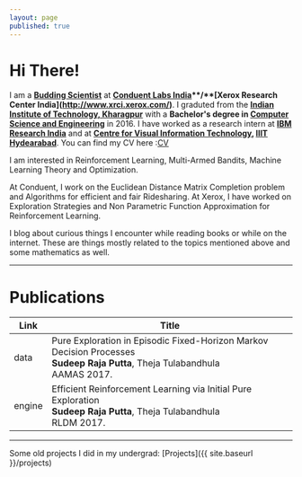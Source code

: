 ```yaml
---
layout: page
published: true
---
```


# Hi There!
I am a **[Budding Scientist](http://www.xrci.xerox.com/xerox-budding-scientists)** at **[Conduent Labs India]( "http://indialabs.conduent.com/")**/**[Xerox Research Center India](http://www.xrci.xerox.com/)**. I graduted from the **[Indian Institute of Technology, Kharagpur](http://www.iitkgp.ac.in/)** with a **Bachelor's degree in [Computer Science and Engineering](http://cse.iitkgp.ac.in/)** in 2016. I have worked as a research intern at **[IBM Research India](http://www.research.ibm.com/labs/india/)** and at **[Centre for Visual Information Technology](https://cvit.iiit.ac.in/), [IIIT Hydearabad](https://www.iiit.ac.in/)**. 
You can find my CV here :[CV](http://sudeepraja.github.io/CV.pdf)

I am interested in Reinforcement Learning, Multi-Armed Bandits, Machine Learning Theory and Optimization.

At Conduent, I work on the Euclidean Distance Matrix Completion problem and Algorithms for efficient and fair Ridesharing. At Xerox, I have worked on Exploration Strategies and Non Parametric Function Approximation for Reinforcement Learning.

I blog about curious things I encounter while reading books or while on the internet. These are things mostly related to the topics mentioned above and some mathematics as well.

---

# Publications

| Link | Title |
| ------ | ----------- |
| data   | Pure Exploration in Episodic Fixed-Horizon Markov Decision Processes <br />**Sudeep Raja Putta**, Theja Tulabandhula <br />AAMAS 2017. |
| engine | Efficient Reinforcement Learning via Initial Pure Exploration <br />**Sudeep Raja Putta**, Theja Tulabandhula <br />RLDM 2017. |

---
Some old projects I did in my undergrad: [Projects]({{ site.baseurl }}/projects)
